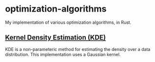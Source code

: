 # optimization-algorithms
My implementation of various optimization algorithms, in Rust.

## [Kernel Density Estimation (KDE)](./kde)
KDE is a non-parameteric method for estimating the density over a data distribution.
This implementation uses a Gaussian kernel.
